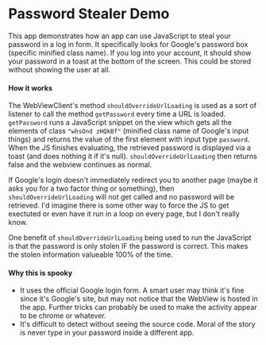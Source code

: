 # Password Stealer Demo

This app demonstrates how an app can use JavaScript to steal your password in a log in form. It specifically looks for Google's password box (specific minified class name). If you log into your account, it should show your password in a toast at the bottom of the screen. This could be stored without showing the user at all.

#### How it works

The WebViewClient's method `shouldOverrideUrlLoading` is used as a sort of listener to call the method `getPassword` every time a URL is loaded. `getPassword` runs a JavaScript snippet on the view which gets all the elements of class `"whsOnd zHQkBf"` (minified class name of Google's input things) and returns the value of the first element with input type `password`. When the JS finishes evaluating, the retrieved password is displayed via a toast (and does nothing it if it's null). `shouldOverrideUrlLoading` then returns false and the webview continues as normal.

If Google's login doesn't immediately redirect you to another page (maybe it asks you for a two factor thing or something), then `shouldOverrideUrlLoading` will not get called and no password will be retrieved. I'd imagine there is some other way to force the JS to get exectuted or even have it run in a loop on every page, but I don't really know.

One benefit of `shouldOverrideUrlLoading` being used to run the JavaScript is that the password is only stolen IF the password is correct. This makes the stolen information valueable 100% of the time.

#### Why this is spooky

 - It uses the official Google login form. A smart user may think it's fine since it's Google's site, but may not notice that the WebView is hosted in the app. Further tricks can probably be used to make the activity appear to be chrome or whatever.
 - It's difficult to detect without seeing the source code. Moral of the story is never type in your password inside a different app.
